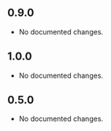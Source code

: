 ## 0.9.0

- No documented changes.

## 1.0.0

- No documented changes.

## 0.5.0

- No documented changes.

